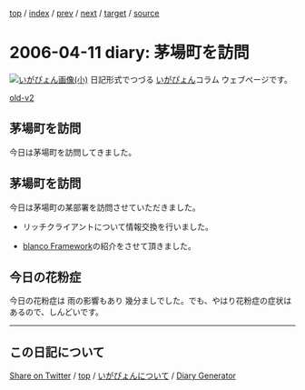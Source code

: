 [top](../index.html) 
 / [index](index.html) 
 / [prev](https://igapyon.github.io/diary/2006/ig060409.html) 
 / [next](https://igapyon.github.io/diary/2006/ig060413.html) 
 / [target](https://igapyon.github.io/diary/2006/ig060411.html) 
 / [source](https://github.com/igapyon/diary/blob/gh-pages/2006/ig060411.html.src.md) 

2006-04-11 diary: 茅場町を訪問
=====================================================================================================
[![いがぴょん画像(小)](https://igapyon.github.io/diary/images/iga200306s.jpg "いがぴょん")](https://igapyon.github.io/diary/memo/memoigapyon.html) 日記形式でつづる [いがぴょん](https://igapyon.github.io/diary/memo/memoigapyon.html)コラム ウェブページです。

[old-v2](ig060411-orig.html)

## 茅場町を訪問

今日は茅場町を訪問してきました。


## 茅場町を訪問

今日は茅場町の某部署を訪問させていただきました。

* リッチクライアントについて情報交換を行いました。
  
* [blanco Framework](http://www.igapyon.jp/blanco/blanco.ja.html)の紹介をさせて頂きました。

## 今日の花粉症

今日の花粉症は 雨の影響もあり 幾分ましでした。でも、やはり花粉症の症状はあるので、しんどいです。

----------------------------------------------------------------------------------------------------

## この日記について

[Share on Twitter](https://twitter.com/intent/tweet?hashtags=igapyon%2Cdiary%2C%E3%81%84%E3%81%8C%E3%81%B4%E3%82%87%E3%82%93&text=%E8%8C%85%E5%A0%B4%E7%94%BA%E3%82%92%E8%A8%AA%E5%95%8F&url=https%3A%2F%2Figapyon.github.io%2Fdiary%2F2006%2Fig060411.html) / [top](../index.html) / [いがぴょんについて](https://igapyon.github.io/diary/memo/memoigapyon.html) / [Diary Generator](https://github.com/igapyon/igapyonv3)
